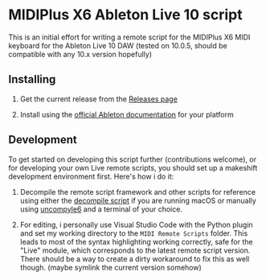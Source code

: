 # MIDIPlus X6 Ableton Live 10 script

This is an initial effort for writing a remote script for the MIDIPlus X6 MIDI keyboard for the Ableton Live 10 DAW (tested on 10.0.5, should be compatible with any 10.x version hopefully)

## Installing

1. Get the current release from the [Releases page](https://github.com/sbaier1/ableton-midiplus-x6/releases)

2. Install using the [official Ableton documentation](https://help.ableton.com/hc/en-us/articles/209072009-Installing-Third-Party-Control-Surfaces) for your platform

## Development

To get started on developing this script further (contributions welcome), or for developing your own Live remote scripts, you should set up a makeshift development environment first. Here's how i do it:

1. Decompile the remote script framework and other scripts for reference using either the [decompile script](dev/decompile.sh) if you are running macOS or manually using [uncompyle6](https://pypi.org/project/uncompyle6/) and a terminal of your choice.

2. For editing, i personally use Visual Studio Code with the Python plugin and set my working directory to the `MIDI Remote Scripts` folder. This leads to most of the syntax highlighting working correctly, safe for the "Live" module, which corresponds to the latest remote script version. There should be a way to create a dirty workaround to fix this as well though. (maybe symlink the current version somehow)
